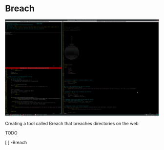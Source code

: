 # Breach


![](ScreenShot/breach.png)


Creating a tool called Breach that breaches directories on the web

TODO

[ ] -Breach 
